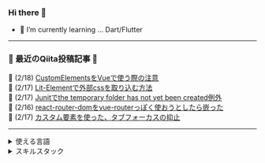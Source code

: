 ### Hi there 👋

<!--
**yututi/yututi** is a ✨ _special_ ✨ repository because its `README.md` (this file) appears on your GitHub profile.

Here are some ideas to get you started:

- 🔭 I’m currently working on ...
- 👯 I’m looking to collaborate on ...
- 🤔 I’m looking for help with ...
- 💬 Ask me about ...
- 📫 How to reach me: ...
- 😄 Pronouns: ...
- ⚡ Fun fact: ...
-->

- 🌱 I’m currently learning ... Dart/Flutter

---

<!-- qiita-box start -->  
### 📰 最近のQiita投稿記事 📰  
📅 (2/18) [CustomElementsをVueで使う際の注意](https://qiita.com/yututi/items/6c5d3909b47c6a9e6e53)  
📅 (2/17) [Lit-Elementで外部cssを取り込む方法](https://qiita.com/yututi/items/62eb22515abcf2f47605)  
📅 (2/17) [Junitでthe temporary folder has not yet been created例外](https://qiita.com/yututi/items/38d9517e1c5851ddd70d)  
📅 (2/16) [react-router-domをvue-routerっぽく使おうとしたら嵌った](https://qiita.com/yututi/items/5411384e69a1f6de6264)  
📅 (2/17) [カスタム要素を使った、タブフォーカスの抑止](https://qiita.com/yututi/items/2de02c2e7f4fe003e577)  
<!-- qiita-box end -->

---

<details>
  <summary>使える言語</summary>
  
  #### チョットデキル
  [![](https://img.shields.io/badge/-Javascript-666666.svg?logo=JavaScript&style=for-the-badge)](https://developer.mozilla.org/ja/docs/Web/JavaScript)
  [![](https://img.shields.io/badge/-Java-007396.svg?logo=java&style=for-the-badge)](https://ja.wikipedia.org/wiki/%E7%B3%9E)
  
  #### 何も分からない
  [![](https://img.shields.io/badge/-Typescript-666666.svg?logo=typescript&style=for-the-badge)](https://www.typescriptlang.org/)
  [![](https://img.shields.io/badge/-Python-666666.svg?logo=python&style=for-the-badge)](https://www.python.org/)

  #### 完全に理解した
  [![](https://img.shields.io/badge/-Kotlin-666666.svg?logo=kotlin&style=for-the-badge)](https://developer.android.com/kotlin)
  [![](https://img.shields.io/badge/-dart-666666.svg?logo=dart&style=for-the-badge)](https://dart.dev/)


  [![Top Langs](https://github-readme-stats.vercel.app/api/top-langs/?username=yututi&hide=html)](https://github.com/anuraghazra/github-readme-stats)

</details>

<details>
  <summary>スキルスタック</summary>

  #### Frontend
  1. Vue.js
  1. React.js
  1. JQuery

  #### Backend
  1. Spring Boot
  1. Node.js
  1. Django

  #### Native app
  1. Flutter(just a little)
  
  #### Test tool
  1. Junit
  1. Jest

  #### CI/CD
  1. Github Action

  #### Persistence framework
  1. Several RDB

  #### Favorite platforms
  1. Firebase
  1. Google Cloud Plattform

  #### Favorite IDE
  1. VSCode

</details>
